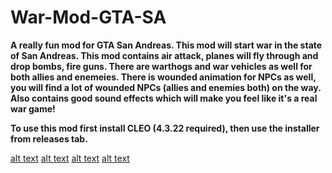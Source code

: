 # War-Mod-GTA-SA

**A really fun mod for GTA San Andreas. This mod will start war in the state of San Andreas. This mod contains air attack, planes will fly through and drop bombs, fire guns. There are warthogs and war vehicles as well for both allies and enemeies. There is wounded animation for NPCs as well, you will find a lot of wounded NPCs (allies and enemies both) on the way. Also contains good sound effects which will make you feel like it's a real war game!**

**To use this mod first install CLEO (4.3.22 required), then use the installer from releases tab.**

[alt text](https://github.com/[enginestein]/[War-Mod-GTA-SaA]/blob/[main]/Gallery/gallery1.jpg?raw=true)
[alt text](https://github.com/[enginestein]/[War-Mod-GTA-SaA]/blob/[main]/Gallery/gallery2.jpg?raw=true)
[alt text](https://github.com/[enginestein]/[War-Mod-GTA-SaA]/blob/[main]/Gallery/gallery3.jpg?raw=true)
[alt text](https://github.com/[enginestein]/[War-Mod-GTA-SaA]/blob/[main]/Gallery/gallery4.jpg?raw=true)
